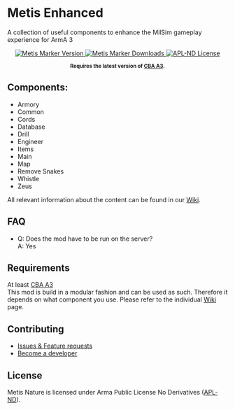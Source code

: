 
# Metis Enhanced
A collection of useful components to enhance the MilSim gameplay experience for ArmA 3

<p align="center">
    <a href="https://github.com/Metis-Team/mts_enhanced/releases/latest">
        <img src="https://img.shields.io/badge/Version-1.2.1-blue.svg?style=flat-square" alt="Metis Marker Version">
    </a>
    <a href="https://github.com/Metis-Team/mts_enhanced/releases/latest">
        <img src="https://img.shields.io/github/downloads/Metis-Team/mts_enhanced/total.svg?style=flat-square&label=Downloads" alt="Metis Marker Downloads">
    </a>
    <a href="https://github.com/Metis-Team/mts_enhanced/blob/master/LICENSE">
        <img src="https://img.shields.io/badge/License-APL--ND-red.svg?style=flat-square" alt="APL-ND License">
    </a>
</p>

<p align="center">
    <sup><strong>Requires the latest version of <a href="https://github.com/CBATeam/CBA_A3/releases/latest">CBA A3</a>.</sup></strong>
</p>


## Components:
- Armory
- Common
- Cords
- Database
- Drill
- Engineer
- Items
- Main
- Map
- Remove Snakes
- Whistle
- Zeus

All relevant information about the content can be found in our [Wiki](https://github.com/Metis-Team/mts_enhanced/wiki).

## FAQ
- Q: Does the mod have to be run on the server?  
 A: Yes

## Requirements
At least [CBA A3](https://github.com/CBATeam/CBA_A3/releases/latest)  
This mod is build in a modular fashion and can be used as such. Therefore it depends on what component you use. Please refer to the individual [Wiki](https://github.com/Metis-Team/mts_enhanced/wiki) page.

## Contributing
- [Issues & Feature requests](https://github.com/Metis-Team/mts_enhanced/issues)
- [Become a developer](https://github.com/Metis-Team/mts_enhanced/wiki/For-developers)

## License
Metis Nature is licensed under Arma Public License No Derivatives ([APL-ND](https://github.com/Metis-Team/mts_nature/blob/master/LICENSE)).
